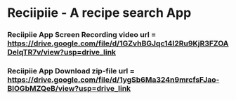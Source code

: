 # Reciipiie - A recipe search App

### Reciipiie App Screen Recording video url = https://drive.google.com/file/d/1GZvhBGJqc14I2Ru9KjR3FZOADelqTR7v/view?usp=drive_link

### Reciipiie App Download zip-file url = https://drive.google.com/file/d/1ygSb6Ma324n9mrcfsFJao-BlOGbMZQeB/view?usp=drive_link




